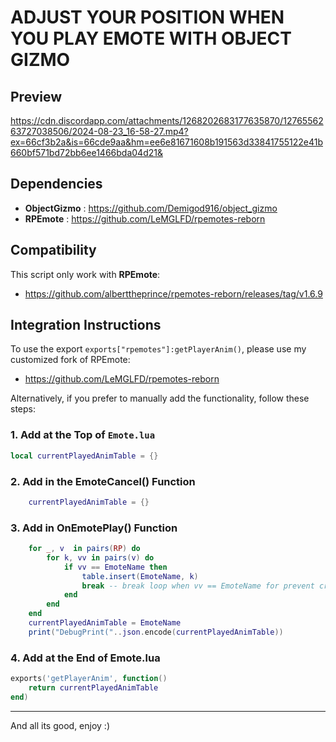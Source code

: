 # ADJUST YOUR POSITION WHEN YOU PLAY EMOTE WITH OBJECT GIZMO

## Preview

https://cdn.discordapp.com/attachments/1268202683177635870/1276556263727038506/2024-08-23_16-58-27.mp4?ex=66cf3b2a&is=66cde9aa&hm=ee6e81671608b191563d33841755122e41b660bf571bd72bb6ee1466bda04d21&

## Dependencies

- **ObjectGizmo** : https://github.com/Demigod916/object_gizmo
- **RPEmote** : https://github.com/LeMGLFD/rpemotes-reborn

## Compatibility

This script only work with **RPEmote**:

- https://github.com/alberttheprince/rpemotes-reborn/releases/tag/v1.6.9

## Integration Instructions

To use the export `exports["rpemotes"]:getPlayerAnim()`, please use my customized fork of RPEmote:

- https://github.com/LeMGLFD/rpemotes-reborn

Alternatively, if you prefer to manually add the functionality, follow these steps:

### 1. Add at the Top of `Emote.lua`

```lua
local currentPlayedAnimTable = {}
```

###  2. Add in the EmoteCancel() Function

```lua
    currentPlayedAnimTable = {}
```
###  3. Add in OnEmotePlay() Function

``` lua
    for _, v  in pairs(RP) do
        for k, vv in pairs(v) do
            if vv == EmoteName then
                table.insert(EmoteName, k)
                break -- break loop when vv == EmoteName for prevent crash 
            end
        end
    end
    currentPlayedAnimTable = EmoteName
    print("DebugPrint("..json.encode(currentPlayedAnimTable))
```

###  4. Add at the End of Emote.lua
```lua
exports('getPlayerAnim', function()
	return currentPlayedAnimTable
end)
```
----------------------------------------------------------

And all its good, enjoy :)
